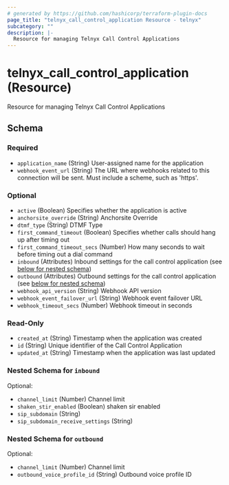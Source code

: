 ```yaml
---
# generated by https://github.com/hashicorp/terraform-plugin-docs
page_title: "telnyx_call_control_application Resource - telnyx"
subcategory: ""
description: |-
  Resource for managing Telnyx Call Control Applications
---
```


# telnyx_call_control_application (Resource)

Resource for managing Telnyx Call Control Applications



<!-- schema generated by tfplugindocs -->
## Schema

### Required

- `application_name` (String) User-assigned name for the application
- `webhook_event_url` (String) The URL where webhooks related to this connection will be sent. Must include a scheme, such as 'https'.

### Optional

- `active` (Boolean) Specifies whether the application is active
- `anchorsite_override` (String) Anchorsite Override
- `dtmf_type` (String) DTMF Type
- `first_command_timeout` (Boolean) Specifies whether calls should hang up after timing out
- `first_command_timeout_secs` (Number) How many seconds to wait before timing out a dial command
- `inbound` (Attributes) Inbound settings for the call control application (see [below for nested schema](#nestedatt--inbound))
- `outbound` (Attributes) Outbound settings for the call control application (see [below for nested schema](#nestedatt--outbound))
- `webhook_api_version` (String) Webhook API version
- `webhook_event_failover_url` (String) Webhook event failover URL
- `webhook_timeout_secs` (Number) Webhook timeout in seconds

### Read-Only

- `created_at` (String) Timestamp when the application was created
- `id` (String) Unique identifier of the Call Control Application
- `updated_at` (String) Timestamp when the application was last updated

<a id="nestedatt--inbound"></a>
### Nested Schema for `inbound`

Optional:

- `channel_limit` (Number) Channel limit
- `shaken_stir_enabled` (Boolean) shaken sir enabled
- `sip_subdomain` (String)
- `sip_subdomain_receive_settings` (String)


<a id="nestedatt--outbound"></a>
### Nested Schema for `outbound`

Optional:

- `channel_limit` (Number) Channel limit
- `outbound_voice_profile_id` (String) Outbound voice profile ID
